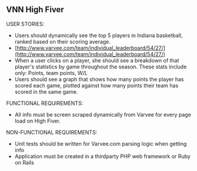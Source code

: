 ## VNN High Fiver

USER STORIES:

 - Users should dynamically see the top 5 players in Indiana basketball, ranked based on their scoring average.
  - [http://www.varvee.com/team/individual_leaderboard/54/27/](http://www.varvee.com/team/individual_leaderboard/54/27/)
 - When a user clicks on a player, she should see a breakdown of that player's statistics by
game throughout the season. These stats include only: Points, team points, W/L
 - Users should see a graph that shows how many points the player has scored each game, plotted against how many points their team has scored in the same game.

FUNCTIONAL REQUIREMENTS:

- All info must be screen scraped dynamically from Varvee for every page load on High Fiver.

NON-FUNCTIONAL REQUIREMENTS:

- Unit tests should be written for Varvee.com parsing logic when getting info
- Application must be created in a third­party PHP web framework or Ruby on Rails
